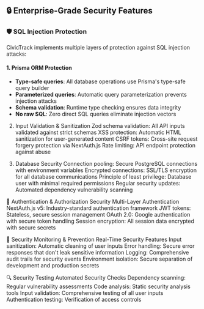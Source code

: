 ## 🔒 **Enterprise-Grade Security Features**

### 🛡️ **SQL Injection Protection**

CivicTrack implements multiple layers of protection against SQL injection attacks:

#### **1. Prisma ORM Protection**
- **Type-safe queries**: All database operations use Prisma's type-safe query builder
- **Parameterized queries**: Automatic query parameterization prevents injection attacks
- **Schema validation**: Runtime type checking ensures data integrity
- **No raw SQL**: Zero direct SQL queries eliminate injection vectors

2. Input Validation & Sanitization
Zod schema validation: All API inputs validated against strict schemas
XSS protection: Automatic HTML sanitization for user-generated content
CSRF tokens: Cross-site request forgery protection via NextAuth.js
Rate limiting: API endpoint protection against abuse

3. Database Security
Connection pooling: Secure PostgreSQL connections with environment variables
Encrypted connections: SSL/TLS encryption for all database communications
Principle of least privilege: Database user with minimal required permissions
Regular security updates: Automated dependency vulnerability scanning

🔐 Authentication & Authorization Security
Multi-Layer Authentication
NextAuth.js v5: Industry-standard authentication framework
JWT tokens: Stateless, secure session management
OAuth 2.0: Google authentication with secure token handling
Session encryption: All session data encrypted with secure secrets

🚨 Security Monitoring & Prevention
Real-Time Security Features
Input sanitization: Automatic cleaning of user inputs
Error handling: Secure error responses that don't leak sensitive information
Logging: Comprehensive audit trails for security events
Environment isolation: Secure separation of development and production secrets

🔍 Security Testing
Automated Security Checks
Dependency scanning: Regular vulnerability assessments
Code analysis: Static security analysis tools
Input validation: Comprehensive testing of all user inputs
Authentication testing: Verification of access controls

